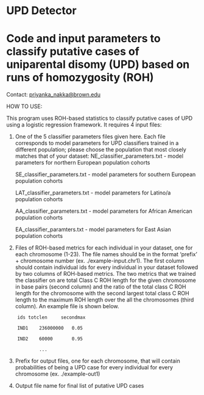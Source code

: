 # UPD Detector
# Code and input parameters to classify putative cases of uniparental disomy (UPD) based on runs of homozygosity (ROH) 

Contact: priyanka_nakka@brown.edu

HOW TO USE:

This program uses ROH-based statistics to classify putative cases of UPD using a logistic regression framework.  It requires 4 input files: 

1) One of the 5 classifier parameters files given here.  Each file corresponds to model parameters for UPD classifiers trained in a different population; please choose the population that most closely matches that of your dataset:
    NE_classifier_parameters.txt - model parameters for northern European population cohorts
    
    SE_classifier_parameters.txt - model parameters for southern European population cohorts
    
    LAT_classifier_parameters.txt - model parameters for Latino/a population cohorts
    
    AA_classifier_parameters.txt - model parameters for African American population cohorts
    
    EA_classifier_paramters.txt - model parameters for East Asian population cohorts

2) Files of ROH-based metrics for each individual in your dataset, one for each chromosome (1-23). The file names should be in the format ‘prefix’ + chromosome number (ex. ./example-input.chr1).  The first column should contain individual ids for every individual in your dataset followed by two columns of ROH-based metrics.  The two metrics that we trained the classifier on are total Class C ROH length for the given chromosome in base pairs (second column) and the ratio of the total class C ROH length for the chromosome with the second largest total class C ROH length to the maximum ROH length over the all the chromosomes (third column).  An example file is shown below.
```
    ids	totclen		secondmax

    IND1	236000000	0.05

    IND2	60000		0.95

            ... 
```
3) Prefix for output files, one for each chromosome, that will contain probabilities of being a UPD case for every individual for every chromosome (ex. ./example-out1) 

4) Output file name for final list of putative UPD cases




